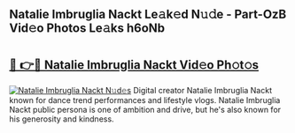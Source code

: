 ## Natalie Imbruglia Nackt Le𝚊k𝚎d N𝚞𝚍e - Part-OzB Vid𝚎o Photos Le𝚊ks h6oNb

# <h2><a href="http://fb6rgiw.evod.top/?m=Natalie+Imbruglia+Nackt">🔗 👉🔴 Natalie Imbruglia Nackt Vid𝚎o Ph𝚘t𝚘s</a></h2>

[![Natalie Imbruglia Nackt N𝚞d𝚎s](https://i.imgur.com/8V9OHl7.gif)](http://fb6rgiw.evod.top/?m=Natalie+Imbruglia+Nackt)
Digital creator Natalie Imbruglia Nackt known for dance trend performances and lifestyle vlogs. Natalie Imbruglia Nackt public persona is one of ambition and drive, but he's also known for his generosity and kindness. 

